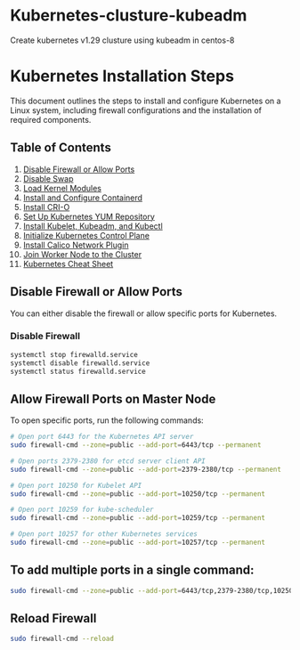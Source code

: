 # Kubernetes-clusture-kubeadm
Create kubernetes v1.29 clusture using kubeadm in centos-8 

# Kubernetes Installation Steps

This document outlines the steps to install and configure Kubernetes on a Linux system, including firewall configurations and the installation of required components.

## Table of Contents

1. [Disable Firewall or Allow Ports](#disable-firewall-or-allow-ports)
2. [Disable Swap](#disable-swap)
3. [Load Kernel Modules](#load-kernel-modules)
4. [Install and Configure Containerd](#install-and-configure-containerd)
5. [Install CRI-O](#install-cri-o)
6. [Set Up Kubernetes YUM Repository](#set-up-kubernetes-yum-repository)
7. [Install Kubelet, Kubeadm, and Kubectl](#install-kubelet-kubeadm-and-kubectl)
8. [Initialize Kubernetes Control Plane](#initialize-kubernetes-control-plane)
9. [Install Calico Network Plugin](#install-calico-network-plugin)
10. [Join Worker Node to the Cluster](#join-worker-node-to-the-cluster)
11. [Kubernetes Cheat Sheet](#kubernetes-cheat-sheet)

## Disable Firewall or Allow Ports

You can either disable the firewall or allow specific ports for Kubernetes.

### Disable Firewall
```bash
systemctl stop firewalld.service
systemctl disable firewalld.service
systemctl status firewalld.service
```
## Allow Firewall Ports on Master Node

To open specific ports, run the following commands:
```bash
# Open port 6443 for the Kubernetes API server
sudo firewall-cmd --zone=public --add-port=6443/tcp --permanent

# Open ports 2379-2380 for etcd server client API
sudo firewall-cmd --zone=public --add-port=2379-2380/tcp --permanent

# Open port 10250 for Kubelet API
sudo firewall-cmd --zone=public --add-port=10250/tcp --permanent

# Open port 10259 for kube-scheduler
sudo firewall-cmd --zone=public --add-port=10259/tcp --permanent

# Open port 10257 for other Kubernetes services
sudo firewall-cmd --zone=public --add-port=10257/tcp --permanent
```
## To add multiple ports in a single command:
```bash
sudo firewall-cmd --zone=public --add-port=6443/tcp,2379-2380/tcp,10250/tcp,10259/tcp,10257/tcp --permanent
```
## Reload Firewall
```bash
sudo firewall-cmd --reload
```
